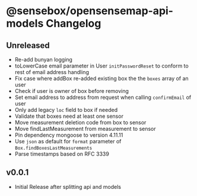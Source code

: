 # @sensebox/opensensemap-api-models Changelog

## Unreleased
- Re-add bunyan logging
- toLowerCase email parameter in User `initPasswordReset` to conform to rest of email address handling
- Fix case where addBox re-added existing box the the `boxes` array of an user
- Check if user is owner of box before removing
- Set email address to address from request when calling `confirmEmail` of user
- Only add legacy `loc` field to box if needed
- Validate that boxes need at least one sensor
- Move measurement deletion code from box to sensor
- Move findLastMeasurement from measurement to sensor
- Pin dependency mongoose to version 4.11.11
- Use `json` as default for `format` parameter of `Box.findBoxesLastMeasurements`
- Parse timestamps based on RFC 3339

## v0.0.1
- Initial Release after splitting api and models
